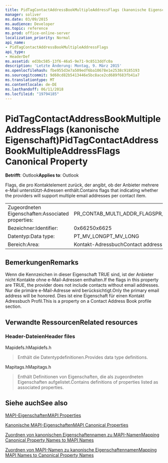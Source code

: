 ```yaml
---
title: PidTagContactAddressBookMultipleAddressFlags (kanonische Eigenschaft)
manager: soliver
ms.date: 03/09/2015
ms.audience: Developer
ms.topic: reference
ms.prod: office-online-server
localization_priority: Normal
api_name:
- PidTagContactAddressBookMultipleAddressFlags
api_type:
- HeaderDef
ms.assetid: ed3bc585-13f6-46a5-9e71-9c8513ddfc0a
description: 'Letzte Änderung: Montag, 9. März 2015'
ms.openlocfilehash: fbe955d3e7a509edf6ba10678e1e2538c9185193
ms.sourcegitcommit: 9d60cd82b5413446e5bc8ace2cd689f683fb41a7
ms.translationtype: MT
ms.contentlocale: de-DE
ms.lasthandoff: 06/11/2018
ms.locfileid: "19794185"
---
```

# <a name="pidtagcontactaddressbookmultipleaddressflags-canonical-property"></a><span data-ttu-id="26112-103">PidTagContactAddressBookMultipleAddressFlags (kanonische Eigenschaft)</span><span class="sxs-lookup"><span data-stu-id="26112-103">PidTagContactAddressBookMultipleAddressFlags Canonical Property</span></span>

  
  
<span data-ttu-id="26112-104">**Betrifft**: Outlook</span><span class="sxs-lookup"><span data-stu-id="26112-104">**Applies to**: Outlook</span></span> 
  
<span data-ttu-id="26112-105">Flags, die pro Kontaktelement zurück, der angibt, ob der Anbieter mehrere e-Mail unterstützt-Adressen enthält.</span><span class="sxs-lookup"><span data-stu-id="26112-105">Contains flags that indicating whether the providers will support multiple email addresses per contact item.</span></span>
  
|||
|:-----|:-----|
|<span data-ttu-id="26112-106">Zugeordneten Eigenschaften:</span><span class="sxs-lookup"><span data-stu-id="26112-106">Associated properties:</span></span>  <br/> |<span data-ttu-id="26112-107">PR_CONTAB_MULTI_ADDR_FLAGS</span><span class="sxs-lookup"><span data-stu-id="26112-107">PR_CONTAB_MULTI_ADDR_FLAGS</span></span>  <br/> |
|<span data-ttu-id="26112-108">Bezeichner:</span><span class="sxs-lookup"><span data-stu-id="26112-108">Identifier:</span></span>  <br/> |<span data-ttu-id="26112-109">0x6625</span><span class="sxs-lookup"><span data-stu-id="26112-109">0x6625</span></span>  <br/> |
|<span data-ttu-id="26112-110">Datentyp:</span><span class="sxs-lookup"><span data-stu-id="26112-110">Data type:</span></span>  <br/> |<span data-ttu-id="26112-111">PT_MV_LONG</span><span class="sxs-lookup"><span data-stu-id="26112-111">PT_MV_LONG</span></span>  <br/> |
|<span data-ttu-id="26112-112">Bereich:</span><span class="sxs-lookup"><span data-stu-id="26112-112">Area:</span></span>  <br/> |<span data-ttu-id="26112-113">Kontakt-Adressbuch</span><span class="sxs-lookup"><span data-stu-id="26112-113">Contact address book</span></span>  <br/> |
   
## <a name="remarks"></a><span data-ttu-id="26112-114">Bemerkungen</span><span class="sxs-lookup"><span data-stu-id="26112-114">Remarks</span></span>

<span data-ttu-id="26112-115">Wenn die Kennzeichen in dieser Eigenschaft TRUE sind, ist der Anbieter nicht Kontakte ohne e-Mail-Adressen enthalten.</span><span class="sxs-lookup"><span data-stu-id="26112-115">If the flags in this property are TRUE, the provider does not include contacts without email addresses.</span></span> <span data-ttu-id="26112-116">Nur die primäre e-Mail-Adresse wird berücksichtigt.</span><span class="sxs-lookup"><span data-stu-id="26112-116">Only the primary email address will be honored.</span></span> <span data-ttu-id="26112-117">Dies ist eine Eigenschaft für einen Kontakt Adressbuch Profil.</span><span class="sxs-lookup"><span data-stu-id="26112-117">This is a property on a Contact Address Book profile section.</span></span>
  
## <a name="related-resources"></a><span data-ttu-id="26112-118">Verwandte Ressourcen</span><span class="sxs-lookup"><span data-stu-id="26112-118">Related resources</span></span>

### <a name="header-files"></a><span data-ttu-id="26112-119">Header-Dateien</span><span class="sxs-lookup"><span data-stu-id="26112-119">Header files</span></span>

<span data-ttu-id="26112-120">Mapidefs.h</span><span class="sxs-lookup"><span data-stu-id="26112-120">Mapidefs.h</span></span>
  
> <span data-ttu-id="26112-121">Enthält die Datentypdefinitionen.</span><span class="sxs-lookup"><span data-stu-id="26112-121">Provides data type definitions.</span></span>
    
<span data-ttu-id="26112-122">Mapitags.h</span><span class="sxs-lookup"><span data-stu-id="26112-122">Mapitags.h</span></span>
  
> <span data-ttu-id="26112-123">Enthält Definitionen von Eigenschaften, die als zugeordneten Eigenschaften aufgelistet.</span><span class="sxs-lookup"><span data-stu-id="26112-123">Contains definitions of properties listed as associated properties.</span></span>
    
## <a name="see-also"></a><span data-ttu-id="26112-124">Siehe auch</span><span class="sxs-lookup"><span data-stu-id="26112-124">See also</span></span>



[<span data-ttu-id="26112-125">MAPI-Eigenschaften</span><span class="sxs-lookup"><span data-stu-id="26112-125">MAPI Properties</span></span>](mapi-properties.md)
  
[<span data-ttu-id="26112-126">Kanonische MAPI-Eigenschaften</span><span class="sxs-lookup"><span data-stu-id="26112-126">MAPI Canonical Properties</span></span>](mapi-canonical-properties.md)
  
[<span data-ttu-id="26112-127">Zuordnen von kanonischen Eigenschaftennamen zu MAPI-Namen</span><span class="sxs-lookup"><span data-stu-id="26112-127">Mapping Canonical Property Names to MAPI Names</span></span>](mapping-canonical-property-names-to-mapi-names.md)
  
[<span data-ttu-id="26112-128">Zuordnen von MAPI-Namen zu kanonische Eigenschaftennamen</span><span class="sxs-lookup"><span data-stu-id="26112-128">Mapping MAPI Names to Canonical Property Names</span></span>](mapping-mapi-names-to-canonical-property-names.md)

